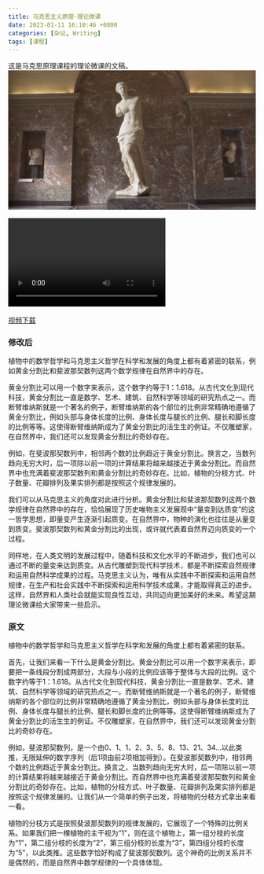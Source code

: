 ```yaml
---
title: 马克思主义原理-理论微课
date: 2023-01-11 16:10:46 +0800
categories: [杂记, Writing]
tags: [课程]
---
```

 
这是马克思原理课程的理论微课的文稿。
![维纳斯](https://raw.githubusercontent.com/XiaoWendell/XiaoWendell.github.io/master/images/img-post/2023/维纳斯.png "维纳斯") 

<!-- ![维纳斯]({{site.baseurl}}/images/img-post/2023/维纳斯.png) -->

<video width="320" height="180" controls>
  <source src="https://raw.githubusercontent.com/XiaoWendell/XiaoWendell.github.io/master/files/2023/Wendell_理论微课.mp4" type="video/mp4">
</video>

[视频下载](https://raw.githubusercontent.com/XiaoWendell/XiaoWendell.github.io/master/files/2023/Wendell_理论微课.mp4 "理论微课") 

### 修改后
植物中的数学哲学和马克思主义哲学在科学和发展的角度上都有着紧密的联系，例如黄金分割比和斐波那契数列这两个数学规律在自然界中的存在。

黄金分割比可以用一个数字来表示，这个数字约等于1：1.618。从古代文化到现代科技，黄金分割比一直是数学、艺术、建筑、自然科学等领域的研究热点之一。而断臂维纳斯就是一个著名的例子，断臂维纳斯的各个部位的比例非常精确地遵循了黄金分割比，例如头部与身体长度的比例、身体长度与腿长的比例、腿长和脚长度的比例等等。这使得断臂维纳斯成为了黄金分割比的活生生的例证。不仅雕塑家，在自然界中，我们还可以发现黄金分割比的奇妙存在。

例如，在斐波那契数列中，相邻两个数的比例趋近于黄金分割比。换言之，当数列趋向无穷大时，后一项除以前一项的计算结果将越来越接近于黄金分割比。而自然界中也充满着斐波那契数列和黄金分割比的奇妙存在。比如，植物的分枝方式、叶子数量、花瓣排列及果实排列都是按照这个规律发展的。

我们可以从马克思主义的角度对此进行分析。黄金分割比和斐波那契数列这两个数学规律在自然界中的存在，恰恰展现了历史唯物主义发展观中“量变到达质变”的这一哲学思想，即量变产生逐渐引起质变。在自然界中，物种的演化也往往是从量变到质变。斐波那契数列和黄金分割比的出现，或许就代表着自然界迈向质变的一个过程。

同样地，在人类文明的发展过程中，随着科技和文化水平的不断进步，我们也可以通过不断的量变来达到质变。从古代雕塑到现代科学技术，都是不断探索自然规律和运用自然科学成果的过程。马克思主义认为，唯有从实践中不断探索和运用自然规律，在生产和社会实践中不断探索和运用科学技术成果，才能取得真正的进步。这样，自然界和人类社会就能实现良性互动，共同迈向更加美好的未来。希望这期理论微课给大家带来一些启示。

### 原文
植物中的数学哲学和马克思主义哲学在科学和发展的角度上都有着紧密的联系。

首先，让我们来看一下什么是黄金分割比。黄金分割比可以用一个数字来表示，即要把一条线段分割成两部分，大段与小段的比例应该等于整体与大段的比例。这个数字约等于1：1.618。从古代文化到现代科技，黄金分割比一直是数学、艺术、建筑、自然科学等领域的研究热点之一。而断臂维纳斯就是一个著名的例子，断臂维纳斯的各个部位的比例非常精确地遵循了黄金分割比，例如头部与身体长度的比例、身体长度与腿长的比例、腿长和脚长度的比例等等。这使得断臂维纳斯成为了黄金分割比的活生生的例证。不仅雕塑家，在自然界中，我们还可以发现黄金分割比的奇妙存在。

例如，斐波那契数列，是一个由0、1、1、2、3、5、8、13、21、34…以此类推，无限延伸的数字序列（后1项由前2项相加得到）。在斐波那契数列中，相邻两个数的比例趋近于黄金分割比。换言之，当数列趋向无穷大时，后一项除以前一项的计算结果将越来越接近于黄金分割比。而自然界中也充满着斐波那契数列和黄金分割比的奇妙存在。比如，植物的分枝方式、叶子数量、花瓣排列及果实排列都是按照这个规律发展的。让我们从一个简单的例子出发，将植物的分枝方式拿出来看一看。

植物的分枝方式是按照斐波那契数列的规律发展的，它展现了一个特殊的比例关系。如果我们把一棵植物的主干视为“1”，则在这个植物上，第一组分枝的长度为“1”，第二组分枝的长度为“2”，第三组分枝的长度为“3”，第四组分枝的长度为“5”，以此类推。这些数字恰好构成了斐波那契数列。这个神奇的比例关系并不是偶然的，而是自然界中数学规律的一个具体体现。
